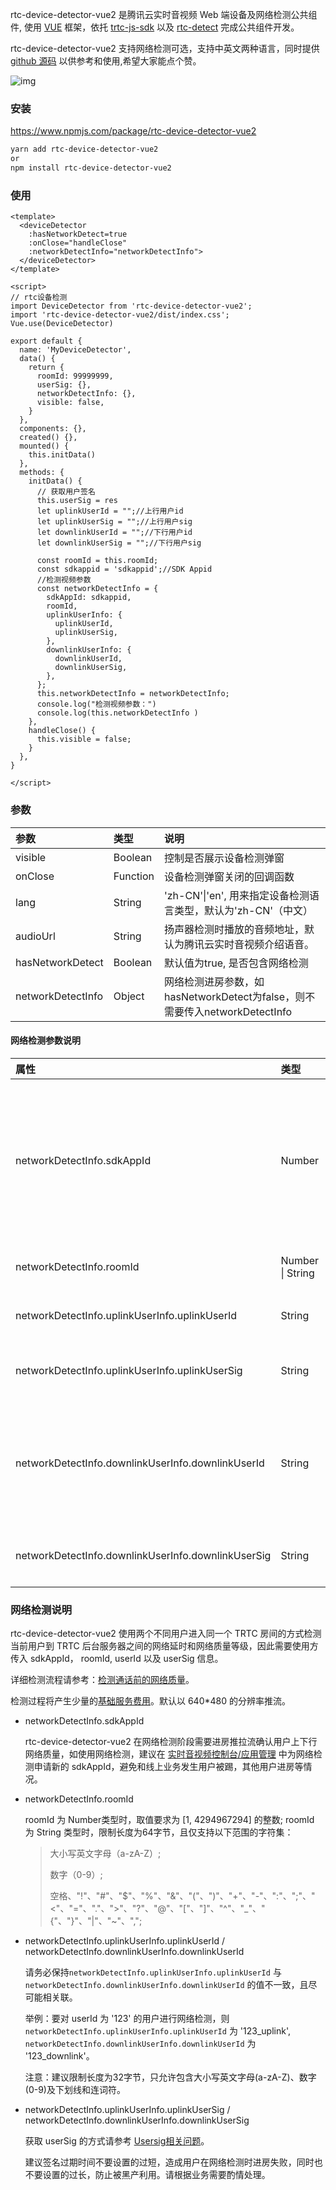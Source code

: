 rtc-device-detector-vue2 是腾讯云实时音视频 Web 端设备及网络检测公共组件, 
使用 [VUE](https://cn.vuejs.org/) 框架，依托 [trtc-js-sdk](https://www.npmjs.com/package/trtc-js-sdk) 以及 [rtc-detect](https://www.npmjs.com/package/rtc-detect) 完成公共组件开发。

rtc-device-detector-vue2 支持网络检测可选，支持中英文两种语言，同时提供 [github 源码](https://github.com/majiameng/rtc-device-detector-vue2) 以供参考和使用,希望大家能点个赞。

![img](https://sdk-web-1252463788.cos.ap-hongkong.myqcloud.com/trtc/webrtc/assets/rtc-device-detector.jpeg)

### 安装


https://www.npmjs.com/package/rtc-device-detector-vue2

```bash
yarn add rtc-device-detector-vue2
or
npm install rtc-device-detector-vue2
```

### 使用

```vue
<template>
  <deviceDetector
    :hasNetworkDetect=true
    :onClose="handleClose"
    :networkDetectInfo="networkDetectInfo">
  </deviceDetector>
</template>

<script>
// rtc设备检测
import DeviceDetector from 'rtc-device-detector-vue2';
import 'rtc-device-detector-vue2/dist/index.css';
Vue.use(DeviceDetector)

export default {
  name: 'MyDeviceDetector',
  data() {
    return {
      roomId: 99999999,
      userSig: {},
      networkDetectInfo: {},
      visible: false,
    }
  },
  components: {},
  created() {},
  mounted() {
    this.initData()
  },
  methods: {
    initData() {
      // 获取用户签名
      this.userSig = res
      let uplinkUserId = "";//上行用户id
      let uplinkUserSig = "";//上行用户sig
      let downlinkUserId = "";//下行用户id
      let downlinkUserSig = "";//下行用户sig

      const roomId = this.roomId;
      const sdkappid = 'sdkappid';//SDK Appid
      //检测视频参数
      const networkDetectInfo = {
        sdkAppId: sdkappid,
        roomId,
        uplinkUserInfo: {
          uplinkUserId,
          uplinkUserSig,
        },
        downlinkUserInfo: {
          downlinkUserId,
          downlinkUserSig,
        },
      };
      this.networkDetectInfo = networkDetectInfo;
      console.log("检测视频参数：")
      console.log(this.networkDetectInfo )
    },
    handleClose() {
      this.visible = false;
    }
  },
}

</script>

```

### 参数

| 参数              | 类型     | 说明                                                         |
| :---------------- | :------- | :----------------------------------------------------------- |
| visible           | Boolean  | 控制是否展示设备检测弹窗                                     |
| onClose           | Function | 设备检测弹窗关闭的回调函数                                   |
| lang              | String   | 'zh-CN'\|'en', 用来指定设备检测语言类型，默认为'zh-CN'（中文） |
| audioUrl          | String   | 扬声器检测时播放的音频地址，默认为腾讯云实时音视频介绍语音。 |
| hasNetworkDetect  | Boolean  | 默认值为true, 是否包含网络检测                               |
| networkDetectInfo | Object   | 网络检测进房参数，如hasNetworkDetect为false，则不需要传入networkDetectInfo |

#### 网络检测参数说明

| 属性                                               | 类型             | 说明                                                         |
| :------------------------------------------------- | :--------------- | :----------------------------------------------------------- |
| networkDetectInfo.sdkAppId                         | Number           | 设备及网络检测 sdkAppId ，涉及进房推流，建议申请单独的 sdkAppId 用于设备及网络检测 |
| networkDetectInfo.roomId                           | Number \| String | 网络检测进房房间号                                           |
| networkDetectInfo.uplinkUserInfo.uplinkUserId      | String           | 设备及网络检测上行 useId                                     |
| networkDetectInfo.uplinkUserInfo.uplinkUserSig     | String           | 设备及网络检测上行 userSig                                   |
| networkDetectInfo.downlinkUserInfo.downlinkUserId  | String           | 设备及网络检测下行 userId，注意务必与上行 userId 不相同      |
| networkDetectInfo.downlinkUserInfo.downlinkUserSig | String           | 设备及网络检测下行 userSig                                   |

### 网络检测说明

rtc-device-detector-vue2 使用两个不同用户进入同一个 TRTC 房间的方式检测当前用户到 TRTC 后台服务器之间的网络延时和网络质量等级，因此需要使用方传入 sdkAppId， roomId, userId 以及 userSig 信息。

详细检测流程请参考：[检测通话前的网络质量](https://web.sdk.qcloud.com/trtc/webrtc/doc/zh-cn/tutorial-24-advanced-network-quality.html)。

检测过程将产生少量的[基础服务费用](https://cloud.tencent.com/document/product/647/17157#.E5.9F.BA.E7.A1.80.E6.9C.8D.E5.8A.A1)。默认以 640*480 的分辨率推流。

+ networkDetectInfo.sdkAppId

  rtc-device-detector-vue2 在网络检测阶段需要进房推拉流确认用户上下行网络质量，如使用网络检测，建议在 [实时音视频控制台/应用管理](https://console.cloud.tencent.com/trtc/app) 中为网络检测申请新的 sdkAppId，避免和线上业务发生用户被踢，其他用户进房等情况。
  

+ networkDetectInfo.roomId

  roomId 为 Number类型时，取值要求为 [1, 4294967294] 的整数;
  roomId 为 String 类型时，限制长度为64字节，且仅支持以下范围的字符集：

  > 大小写英文字母（a-zA-Z）;
  >
  > 数字（0-9）; 
  >
  > 空格、"!"、"#"、"$"、"%"、"&"、"("、")"、"+"、"-"、":"、";"、"<"、"="、"."、">"、"?"、"@"、"["、"]"、"^"、"_"、" {"、"}"、"|"、"~"、",";


+ networkDetectInfo.uplinkUserInfo.uplinkUserId / networkDetectInfo.downlinkUserInfo.downlinkUserId

  请务必保持`networkDetectInfo.uplinkUserInfo.uplinkUserId` 与 `networkDetectInfo.downlinkUserInfo.downlinkUserId` 的值不一致，且尽可能相关联。 

  举例：要对 userId 为 '123' 的用户进行网络检测，则 `networkDetectInfo.uplinkUserInfo.uplinkUserId` 为 '123_uplink', `networkDetectInfo.downlinkUserInfo.downlinkUserId` 为 '123_downlink'。 

  注意：建议限制长度为32字节，只允许包含大小写英文字母(a-zA-Z)、数字(0-9)及下划线和连词符。



+ networkDetectInfo.uplinkUserInfo.uplinkUserSig / networkDetectInfo.downlinkUserInfo.downlinkUserSig

  获取 userSig 的方式请参考 [Usersig相关问题](https://cloud.tencent.com/document/product/647/17275#Server)。

  建议签名过期时间不要设置的过短，造成用户在网络检测时进房失败，同时也不要设置的过长，防止被黑产利用。请根据业务需要酌情处理。
